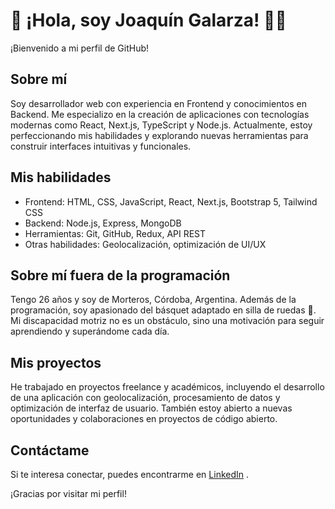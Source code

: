 # 👋 ¡Hola, soy Joaquín Galarza! 👨‍💻

¡Bienvenido a mi perfil de GitHub!

## Sobre mí
Soy desarrollador web con experiencia en Frontend y conocimientos en Backend. Me especializo en la creación de aplicaciones con tecnologías modernas como React, Next.js, TypeScript y Node.js. Actualmente, estoy perfeccionando mis habilidades y explorando nuevas herramientas para construir interfaces intuitivas y funcionales.

## Mis habilidades
- Frontend: HTML, CSS, JavaScript, React, Next.js, Bootstrap 5, Tailwind CSS
- Backend: Node.js, Express, MongoDB
- Herramientas: Git, GitHub, Redux, API REST
- Otras habilidades: Geolocalización, optimización de UI/UX


## Sobre mí fuera de la programación
Tengo 26 años y soy de Morteros, Córdoba, Argentina. Además de la programación, soy apasionado del básquet adaptado en silla de ruedas 🏀. Mi discapacidad motriz no es un obstáculo, sino una motivación para seguir aprendiendo y superándome cada día.

## Mis proyectos
He trabajado en proyectos freelance y académicos, incluyendo el desarrollo de una aplicación con geolocalización, procesamiento de datos y optimización de interfaz de usuario. También estoy abierto a nuevas oportunidades y colaboraciones en proyectos de código abierto.

## Contáctame
Si te interesa conectar, puedes encontrarme en [LinkedIn]([https://www.linkedin.com/in/tu-perfil-de-linkedin/](https://www.linkedin.com/in/joaquin-galarza-50753a23a/)) .

¡Gracias por visitar mi perfil!


